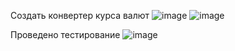 Создать конвертер курса валют
![image](https://github.com/DubitskiyKirill/Laboratory-work-3/assets/125906191/b3d2fefa-19d0-46f6-8bbf-28e59e268d09)
![image](https://github.com/DubitskiyKirill/Laboratory-work-3/assets/125906191/86e4a764-344a-40ed-9e69-29d57c738758)


Проведено тестирование
![image](https://github.com/DubitskiyKirill/Laboratory-work-3/assets/125906191/048cc6cd-83ef-407b-a04f-a36c56edecfe)
